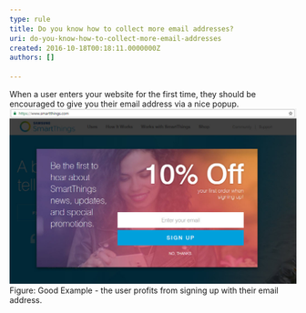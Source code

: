 ```yaml
---
type: rule
title: Do you know how to collect more email addresses?
uri: do-you-know-how-to-collect-more-email-addresses
created: 2016-10-18T00:18:11.0000000Z
authors: []

---
```


 
​When a user enters your website for the first time, they should be encouraged to give you their email address via a nice popup.
​![goodExampleEmailCollection.jpg](goodExampleEmailCollection.jpg)
​​Figure: Good Example - the user profits from signing up with their email address.​
 
